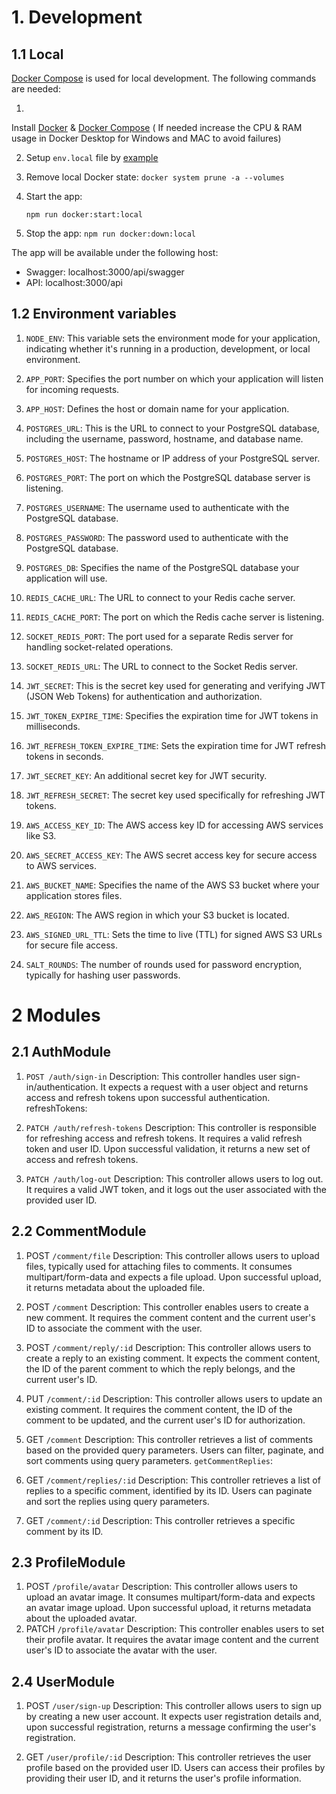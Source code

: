 # 1. Development

## 1.1 Local

[Docker Compose](https://docs.docker.com/compose/) is used for local development. The following commands are needed:

1.

Install [Docker](https://docs.docker.com/engine/install/) & [Docker Compose](https://docs.docker.com/compose/install/) (
If needed increase the CPU & RAM usage in Docker Desktop for Windows and MAC to avoid failures)

2. Setup `env.local` file by [example]()

3. Remove local Docker state: `docker system prune -a --volumes`

4. Start the app:

   `npm run docker:start:local`

5. Stop the app: `npm run docker:down:local`

The app will be available under the following host:

- Swagger: localhost:3000/api/swagger
- API: localhost:3000/api

## 1.2 Environment variables

1. `NODE_ENV`: This variable sets the environment mode for your application, indicating whether it's running in a
   production, development, or local environment.

2. `APP_PORT`: Specifies the port number on which your application will listen for incoming requests.

3. `APP_HOST`: Defines the host or domain name for your application.

4. `POSTGRES_URL`: This is the URL to connect to your PostgreSQL database, including the username, password, hostname,
   and
   database name.

5. `POSTGRES_HOST`: The hostname or IP address of your PostgreSQL server.

6. `POSTGRES_PORT`: The port on which the PostgreSQL database server is listening.

7. `POSTGRES_USERNAME`: The username used to authenticate with the PostgreSQL database.

8. `POSTGRES_PASSWORD`: The password used to authenticate with the PostgreSQL database.

9. `POSTGRES_DB`: Specifies the name of the PostgreSQL database your application will use.

10. `REDIS_CACHE_URL`: The URL to connect to your Redis cache server.

11. `REDIS_CACHE_PORT`: The port on which the Redis cache server is listening.

12. `SOCKET_REDIS_PORT`: The port used for a separate Redis server for handling socket-related operations.

13. `SOCKET_REDIS_URL`: The URL to connect to the Socket Redis server.

14. `JWT_SECRET`: This is the secret key used for generating and verifying JWT (JSON Web Tokens) for authentication and
    authorization.

15. `JWT_TOKEN_EXPIRE_TIME`: Specifies the expiration time for JWT tokens in milliseconds.

16. `JWT_REFRESH_TOKEN_EXPIRE_TIME`: Sets the expiration time for JWT refresh tokens in seconds.

17. `JWT_SECRET_KEY`: An additional secret key for JWT security.

18. `JWT_REFRESH_SECRET`: The secret key used specifically for refreshing JWT tokens.

19. `AWS_ACCESS_KEY_ID`: The AWS access key ID for accessing AWS services like S3.

20. `AWS_SECRET_ACCESS_KEY`: The AWS secret access key for secure access to AWS services.

21. `AWS_BUCKET_NAME`: Specifies the name of the AWS S3 bucket where your application stores files.

22. `AWS_REGION`: The AWS region in which your S3 bucket is located.

23. `AWS_SIGNED_URL_TTL`: Sets the time to live (TTL) for signed AWS S3 URLs for secure file access.

24. `SALT_ROUNDS`: The number of rounds used for password encryption, typically for hashing user passwords.

# 2 Modules

## 2.1 AuthModule

1. `POST /auth/sign-in` Description: This controller handles user sign-in/authentication. It expects a request with a
   user object and returns access and refresh tokens upon successful authentication.
   refreshTokens:

2. `PATCH /auth/refresh-tokens` Description: This controller is responsible for refreshing access and refresh tokens. It
   requires a valid refresh token
   and user ID. Upon successful validation, it returns a new set of access and refresh tokens.

3. `PATCH /auth/log-out` Description: This controller allows users to log out. It requires a valid JWT token, and it
   logs out the user associated
   with the provided user ID.

## 2.2 CommentModule

1. POST `/comment/file` Description: This controller allows users to upload files, typically used for attaching files to
   comments. It consumes multipart/form-data and expects a file upload. Upon successful upload, it returns metadata
   about the uploaded file.

2. POST `/comment` Description: This controller enables users to create a new comment. It requires the comment content
   and the current user's ID to associate the comment with the user.

3. POST `/comment/reply/:id` Description: This controller allows users to create a reply to an existing comment. It
   expects the comment content, the ID of the parent comment to which the reply belongs, and the current user's ID.

4. PUT `/comment/:id` Description: This controller allows users to update an existing comment. It requires the comment
   content, the ID of the comment to be updated, and the current user's ID for authorization.

5. GET `/comment` Description: This controller retrieves a list of comments based on the provided query parameters.
   Users can filter, paginate, and sort comments using query parameters.
   `getCommentReplies`:

6. GET `/comment/replies/:id` Description: This controller retrieves a list of replies to a specific comment, identified
   by its ID. Users can paginate
   and sort the replies using query parameters.

7. GET `/comment/:id` Description: This controller retrieves a specific comment by its ID.

## 2.3 ProfileModule

1. POST `/profile/avatar` Description: This controller allows users to upload an avatar image. It consumes
   multipart/form-data and expects an avatar image upload. Upon successful upload, it returns metadata about the
   uploaded avatar.
2. PATCH `/profile/avatar` Description: This controller enables users to set their profile avatar. It requires the
   avatar image content and the current user's ID to associate the avatar with the user.

## 2.4 UserModule

1. POST `/user/sign-up` Description: This controller allows users to sign up by creating a new user account. It expects
   user registration
   details and, upon successful registration, returns a message confirming the user's registration.

2. GET `/user/profile/:id` Description: This controller retrieves the user profile based on the provided user ID. Users
   can access their profiles
   by providing their user ID, and it returns the user's profile information.